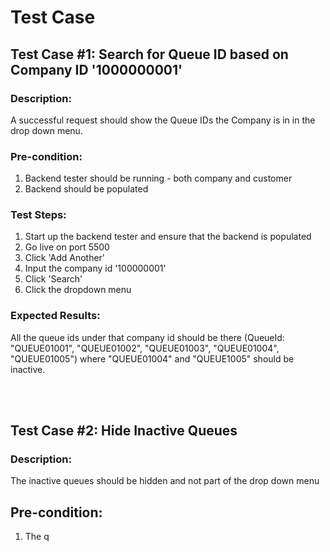 # Test Case

## Test Case #1: Search for Queue ID based on Company ID '1000000001'
### Description: 
A successful request should show the Queue IDs the Company is in in the drop down menu.
### Pre-condition:
1. Backend tester should be running - both company and customer
2. Backend should be populated
### Test Steps:
1. Start up the backend tester and ensure that the backend is populated
2. Go live on port 5500
3. Click 'Add Another'
4. Input the company id '100000001' 
5. Click 'Search'
6. Click the dropdown menu
### Expected Results:
All the queue ids under that company id should be there (QueueId: "QUEUE01001", "QUEUE01002", "QUEUE01003", "QUEUE01004", "QUEUE01005") where "QUEUE01004" and "QUEUE1005" should be inactive.

</br>
</br> 

## Test Case #2: Hide Inactive Queues
### Description:
The inactive queues should be hidden and not part of the drop down menu
## Pre-condition:
1. The q